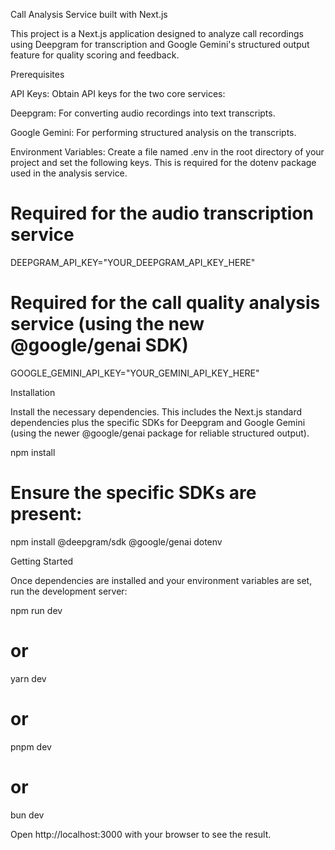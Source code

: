 Call Analysis Service built with Next.js

This project is a Next.js application designed to analyze call recordings using Deepgram for transcription and Google Gemini's structured output feature for quality scoring and feedback.

Prerequisites

API Keys: Obtain API keys for the two core services:

Deepgram: For converting audio recordings into text transcripts.

Google Gemini: For performing structured analysis on the transcripts.

Environment Variables: Create a file named .env in the root directory of your project and set the following keys. This is required for the dotenv package used in the analysis service.

# Required for the audio transcription service
DEEPGRAM_API_KEY="YOUR_DEEPGRAM_API_KEY_HERE"

# Required for the call quality analysis service (using the new @google/genai SDK)
GOOGLE_GEMINI_API_KEY="YOUR_GEMINI_API_KEY_HERE"



Installation

Install the necessary dependencies. This includes the Next.js standard dependencies plus the specific SDKs for Deepgram and Google Gemini (using the newer @google/genai package for reliable structured output).

npm install
# Ensure the specific SDKs are present:
npm install @deepgram/sdk @google/genai dotenv



Getting Started

Once dependencies are installed and your environment variables are set, run the development server:

npm run dev
# or
yarn dev
# or
pnpm dev
# or
bun dev



Open http://localhost:3000 with your browser to see the result.

